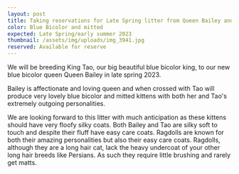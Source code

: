 ```yaml
---
layout: post
title: Taking reservations for Late Spring litter from Queen Bailey and King Tao
color: Blue Bicolor and mitted
expected: Late Spring/early summer 2023
thumbnail: /assets/img/uploads/img_3941.jpg
reserved: Available for reserve
---
```

W﻿e will be breeding King Tao, our big beautiful blue bicolor king, to our new blue bicolor queen Queen Bailey in late spring 2023. 

B﻿ailey is affectionate and loving queen and when crossed with Tao will produce very lovely blue bicolor and mitted kittens with both her and Tao's extremely outgoing personalities. 

W﻿e are looking forward to this litter with much anticipation as these kittens should have very floofy silky coats. Both Bailey and Tao are silky soft to touch and despite their fluff have easy care coats. Ragdolls are known for both their amazing personalities but also their easy care coats. Ragdolls, although they are a long hair cat, lack the heavy undercoat of your other long hair breeds like Persians. As such they require little brushing and rarely get matts.